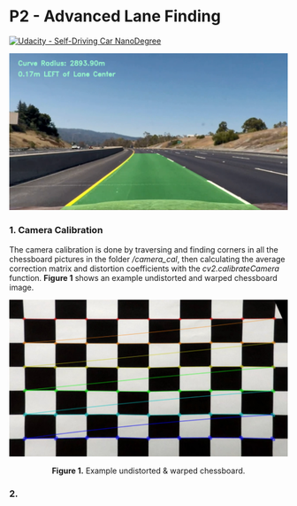 # **P2 - Advanced Lane Finding** 

[![Udacity - Self-Driving Car NanoDegree](https://s3.amazonaws.com/udacity-sdc/github/shield-carnd.svg)](http://www.udacity.com/drive)

![alt text](https://github.com/MatKal/SDND-PROJECTS/blob/main/P2/COVER.png)

### 1. Camera Calibration
 
The camera calibration is done by traversing and finding corners in all the chessboard pictures in the folder */camera_cal*, then calculating the average correction matrix and distortion coefficients with the *cv2.calibrateCamera* function. **Figure 1** shows an example undistorted and warped chessboard image. 

![alt text](https://github.com/MatKal/SDND-PROJECTS/blob/main/P2/output/warped_chessboard.jpg)
<p align="center">
  <b>Figure 1.</b> Example undistorted & warped chessboard. 
</p>

### 2. 
